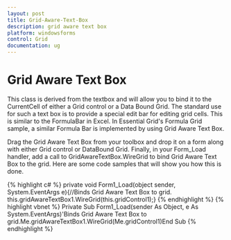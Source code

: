 ```yaml
---
layout: post
title: Grid-Aware-Text-Box
description: grid aware text box
platform: windowsforms
control: Grid
documentation: ug
---
```


# Grid Aware Text Box

This class is derived from the textbox and will allow you to bind it to the CurrentCell of either a Grid control or a Data Bound Grid. The standard use for such a text box is to provide a special edit bar for editing grid cells. This is similar to the FormulaBar in Excel. In Essential Grid's Formula Grid sample, a similar Formula Bar is implemented by using Grid Aware Text Box.

Drag the Grid Aware Text Box from your toolbox and drop it on a form along with either Grid control or DataBound Grid. Finally, in your Form_Load handler, add a call to GridAwareTextBox.WireGrid to bind Grid Aware Text Box to the grid. Here are some code samples that will show you how this is done.

{% highlight c#  %}
private void Form1_Load(object sender, System.EventArgs e){//Binds Grid Aware Text Box to grid.    this.gridAwareTextBox1.WireGrid(this.gridControl1);}
{% endhighlight   %}
{% highlight vbnet %}
Private Sub Form1_Load(sender As Object, e As System.EventArgs)'Binds Grid Aware Text Box to grid.Me.gridAwareTextBox1.WireGrid(Me.gridControl1)End Sub 
{% endhighlight   %}



